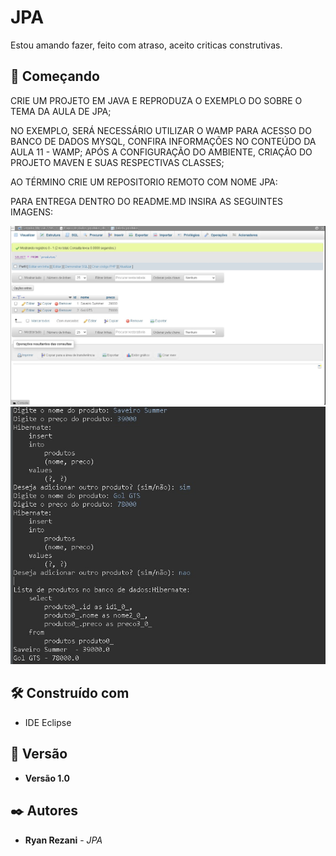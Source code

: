 # JPA

Estou amando fazer, feito com atraso, aceito criticas construtivas.

## 🚀 Começando

CRIE UM PROJETO EM JAVA E REPRODUZA O EXEMPLO DO SOBRE O TEMA DA AULA DE JPA;

NO EXEMPLO, SERÁ NECESSÁRIO UTILIZAR O WAMP PARA ACESSO DO BANCO DE DADOS MYSQL, CONFIRA INFORMAÇÕES NO CONTEÚDO DA AULA 11 - WAMP;
APÓS A CONFIGURAÇÃO DO AMBIENTE, CRIAÇÃO DO PROJETO MAVEN E SUAS RESPECTIVAS CLASSES;

AO TÉRMINO CRIE UM REPOSITORIO REMOTO COM NOME JPA:

PARA ENTREGA DENTRO DO README.MD INSIRA AS SEGUINTES IMAGENS:

![Print](assets/banco.jpeg)
![Print](assets/inserindo.jpeg)

## 🛠️ Construído com

* IDE Eclipse

## 📌 Versão

* **Versão 1.0**
  
## ✒️ Autores

* **Ryan Rezani** - *JPA*
